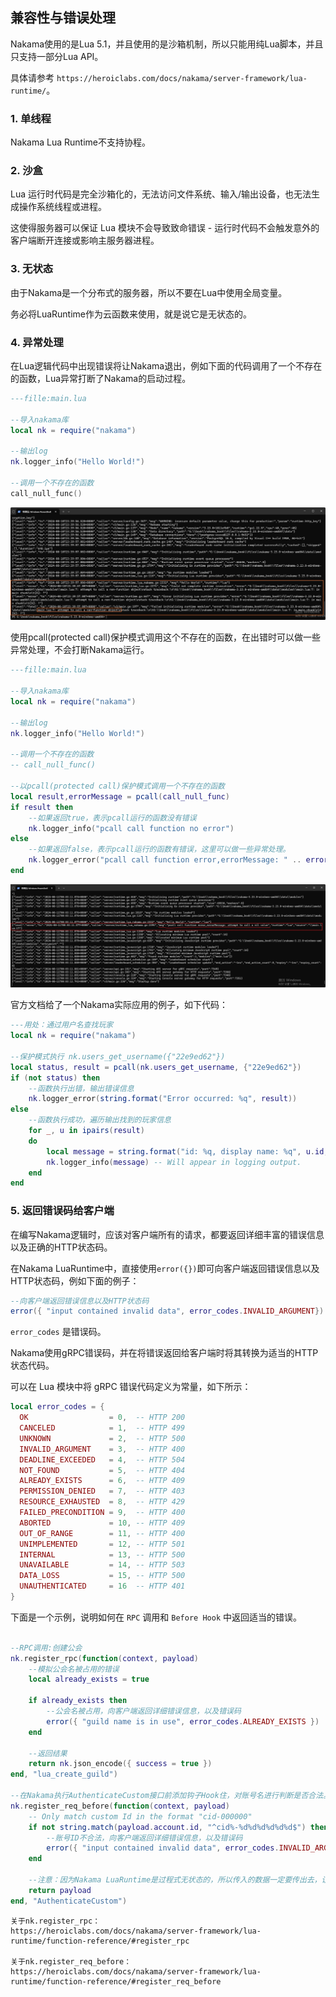 ## 兼容性与错误处理

Nakama使用的是Lua 5.1，并且使用的是沙箱机制，所以只能用纯Lua脚本，并且只支持一部分Lua API。

具体请参考 `https://heroiclabs.com/docs/nakama/server-framework/lua-runtime/`。

### 1. 单线程

Nakama Lua Runtime不支持协程。

### 2. 沙盒

Lua 运行时代码是完全沙箱化的，无法访问文件系统、输入/输出设备，也无法生成操作系统线程或进程。

这使得服务器可以保证 Lua 模块不会导致致命错误 - 运行时代码不会触发意外的客户端断开连接或影响主服务器进程。

### 3. 无状态

由于Nakama是一个分布式的服务器，所以不要在Lua中使用全局变量。

务必将LuaRuntime作为云函数来使用，就是说它是无状态的。

### 4. 异常处理

在Lua逻辑代码中出现错误将让Nakama退出，例如下面的代码调用了一个不存在的函数，Lua异常打断了Nakama的启动过程。

```lua
---fille:main.lua

--导入nakama库
local nk = require("nakama")

--输出log
nk.logger_info("Hello World!")

--调用一个不存在的函数
call_null_func()
```

![](../../imgs/lua_runtime/lua_exception_break_nakama.jpg)


使用pcall(protected call)保护模式调用这个不存在的函数，在出错时可以做一些异常处理，不会打断Nakama运行。

```lua
---fille:main.lua

--导入nakama库
local nk = require("nakama")

--输出log
nk.logger_info("Hello World!")

--调用一个不存在的函数
-- call_null_func()

--以pcall(protected call)保护模式调用一个不存在的函数
local result,errorMessage = pcall(call_null_func)
if result then
    --如果返回true，表示pcall运行的函数没有错误
    nk.logger_info("pcall call function no error")
else
    --如果返回false，表示pcall运行的函数有错误，这里可以做一些异常处理。
    nk.logger_error("pcall call function error,errorMessage: " .. errorMessage)
end
```

![](../../imgs/lua_runtime/pcall_not_break_nakama.jpg)

官方文档给了一个Nakama实际应用的例子，如下代码：

```lua
---用处：通过用户名查找玩家
local nk = require("nakama")

--保护模式执行 nk.users_get_username({"22e9ed62"})
local status, result = pcall(nk.users_get_username, {"22e9ed62"})
if (not status) then
    --函数执行出错，输出错误信息
    nk.logger_error(string.format("Error occurred: %q", result))
else
    --函数执行成功，遍历输出找到的玩家信息
    for _, u in ipairs(result)
    do
        local message = string.format("id: %q, display name: %q", u.id, u.display_name)
        nk.logger_info(message) -- Will appear in logging output.
    end
end
```

### 5. 返回错误码给客户端

在编写Nakama逻辑时，应该对客户端所有的请求，都要返回详细丰富的错误信息以及正确的HTTP状态码。

在Nakama LuaRuntime中，直接使用`error({})`即可向客户端返回错误信息以及HTTP状态码，例如下面的例子：

```lua
--向客户端返回错误信息以及HTTP状态码
error({ "input contained invalid data", error_codes.INVALID_ARGUMENT})
```

`error_codes` 是错误码。

Nakama使用gRPC错误码，并在将错误返回给客户端时将其转换为适当的HTTP状态代码。

可以在 Lua 模块中将 gRPC 错误代码定义为常量，如下所示：

```lua
local error_codes = {
  OK                  = 0,  -- HTTP 200
  CANCELED            = 1,  -- HTTP 499
  UNKNOWN             = 2,  -- HTTP 500
  INVALID_ARGUMENT    = 3,  -- HTTP 400
  DEADLINE_EXCEEDED   = 4,  -- HTTP 504
  NOT_FOUND           = 5,  -- HTTP 404
  ALREADY_EXISTS      = 6,  -- HTTP 409
  PERMISSION_DENIED   = 7,  -- HTTP 403
  RESOURCE_EXHAUSTED  = 8,  -- HTTP 429
  FAILED_PRECONDITION = 9,  -- HTTP 400
  ABORTED             = 10, -- HTTP 409
  OUT_OF_RANGE        = 11, -- HTTP 400
  UNIMPLEMENTED       = 12, -- HTTP 501
  INTERNAL            = 13, -- HTTP 500
  UNAVAILABLE         = 14, -- HTTP 503
  DATA_LOSS           = 15, -- HTTP 500
  UNAUTHENTICATED     = 16  -- HTTP 401
}
```

下面是一个示例，说明如何在 `RPC` 调用和 `Before Hook` 中返回适当的错误。

```lua

--RPC调用:创建公会
nk.register_rpc(function(context, payload)
    --模拟公会名被占用的错误
    local already_exists = true

    if already_exists then
        --公会名被占用，向客户端返回详细错误信息，以及错误码
        error({ "guild name is in use", error_codes.ALREADY_EXISTS })
    end

    --返回结果
    return nk.json_encode({ success = true })
end, "lua_create_guild")

--在Nakama执行AuthenticateCustom接口前添加钩子Hook住，对账号名进行判断是否合法。
nk.register_req_before(function(context, payload)
	-- Only match custom Id in the format "cid-000000"
    if not string.match(payload.account.id, "^cid%-%d%d%d%d%d%d$") then
        --账号ID不合法，向客户端返回详细错误信息，以及错误码
        error({ "input contained invalid data", error_codes.INVALID_ARGUMENT})
    end

    --注意：因为Nakama LuaRuntime是过程式无状态的，所以传入的数据一定要传出去，让后续的其他逻辑使用。
    return payload
end, "AuthenticateCustom")
```


    关于nk.register_rpc：
    https://heroiclabs.com/docs/nakama/server-framework/lua-runtime/function-reference/#register_rpc

    关于nk.register_req_before：
    https://heroiclabs.com/docs/nakama/server-framework/lua-runtime/function-reference/#register_req_before